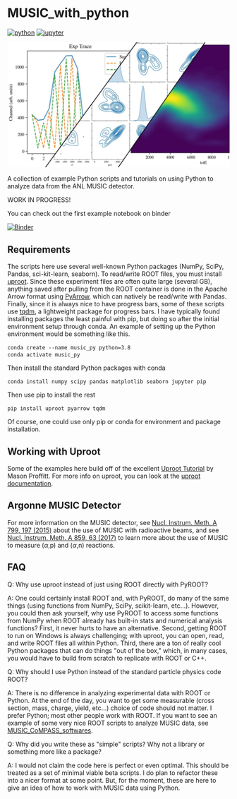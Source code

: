 # MUSIC_with_python
[![python](https://img.shields.io/badge/Python-3.10-3776AB.svg?style=flat&logo=python&logoColor=white)](https://www.python.org)
[![jupyter](https://img.shields.io/badge/Jupyter-Lab-F37626.svg?style=flat&logo=Jupyter)](https://jupyterlab.readthedocs.io/en/stable)

![Examples of some plots using Matplotlib and Seaborn of MUSIC data.](./doc/img/image_main.jpg)

A collection of example Python scripts and tutorials on using Python to analyze data from the ANL MUSIC detector.

WORK IN PROGRESS!

You can check out the first example notebook on binder

[![Binder](https://mybinder.org/badge_logo.svg)](https://mybinder.org/v2/gh/dneto1729/MUSIC_with_python/main?labpath=examples%2F1+-+Looking+at+a+MUSIC+ROOT+data+file+with+uproot.ipynb)

## Requirements

The scripts here use several well-known Python packages (NumPy, SciPy, Pandas, sci-kit-learn, seaborn). To read/write ROOT files, you must install [uproot](https://pypi.org/project/uproot/). Since these experiment files are often quite large (several GB), anything saved after pulling from the ROOT container is done in the Apache Arrow format using [PyArrow](https://arrow.apache.org/docs/python/index.html), which can natively be read/write with Pandas. Finally, since it is always nice to have progress bars, some of these scripts use [tqdm](https://github.com/tqdm/tqdm), a lightweight package for progress bars. I have typically found installing packages the least painful with pip, but doing so after the initial environment setup through conda. An example of setting up the Python environment would be something like this.

```
conda create --name music_py python=3.8
conda activate music_py
```
Then install the standard Python packages with conda
```
conda install numpy scipy pandas matplotlib seaborn jupyter pip
```
Then use pip to install the rest
```
pip install uproot pyarrow tqdm
```
Of course, one could use only pip or conda for environment and package installation.

## Working with Uproot
Some of the examples here build off of the excellent [Uproot Tutorial](https://masonproffitt.github.io/uproot-tutorial/) by Mason Proffitt. For more info on uproot, you can look at the [uproot documentation](https://uproot.readthedocs.io/en/latest/index.html). 


## Argonne MUSIC Detector
For more information on the MUSIC detector, see [Nucl. Instrum. Meth. A 799, 197 (2015)](https://doi.org/10.1016/j.nima.2015.07.030) about the use of MUSIC with radioactive beams, and see [Nucl. Instrum. Meth. A 859, 63 (2017)](https://doi.org/10.1016/j.nima.2017.03.060) to learn more about the use of MUSIC to measure ($\alpha$,p) and ($\alpha$,n) reactions.

## FAQ

Q: Why use uproot instead of just using ROOT directly with PyROOT?

A: One could certainly install ROOT and, with PyROOT, do many of the same things (using functions from NumPy, SciPy, scikit-learn, etc...). However, you could then ask yourself, why use PyROOT to access some functions from NumPy when ROOT already has built-in stats and numerical analysis functions? First, it never hurts to have an alternative. Second, getting ROOT to run on Windows is always challenging; with uproot, you can open, read, and write ROOT files all within Python. Third, there are a ton of really cool Python packages that can do things "out of the box," which, in many cases, you would have to build from scratch to replicate with ROOT or C++.  

Q: Why should I use Python instead of the standard particle physics code ROOT?

A: There is no difference in analyzing experimental data with ROOT or Python. At the end of the day, you want to get some measurable (cross section, mass, charge, yield, etc...) choice of code should not matter. I prefer Python; most other people work with ROOT. If you want to see an example of some very nice ROOT scripts to analyze MUSIC data, see [MUSIC_CoMPASS_softwares](https://github.com/CFougeres/MUSIC_CoMPASS_softwares).

Q: Why did you write these as "simple" scripts? Why not a library or something more like a package?

A: I would not claim the code here is perfect or even optimal. This should be treated as a set of minimal viable beta scripts. I do plan to refactor these into a nicer format at some point. But, for the moment, these are here to give an idea of how to work with MUSIC data using Python.
